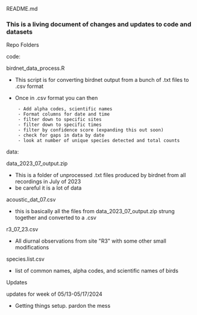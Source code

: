 README.md
### This is a living document of changes and updates to code and datasets ### 

Repo Folders

code: 

birdnet_data_process.R 
- This script is for converting birdnet output from a bunch of .txt files to .csv format
- Once in .csv format you can then

       - Add alpha codes, scientific names
       - Format columns for date and time
       - filter down to specific sites
       - filter down to specific times
       - filter by confidence score (expanding this out soon)
       - check for gaps in data by date
       - look at number of unique species detected and total counts

data: 

data_2023_07_output.zip 
- This is a folder of unprocessed .txt files produced by birdnet from all recordings in July of 2023 
- be careful it is a lot of data
  
acoustic_dat_07.csv 
- this is basically all the files from data_2023_07_output.zip strung together and converted to a .csv

r3_07_23.csv 
- All diurnal observations from site "R3" with some other small modifications

species.list.csv 
- list of common names, alpha codes, and scientific names of birds 

Updates

updates for week of 05/13-05/17/2024
- Getting things setup. pardon the mess
